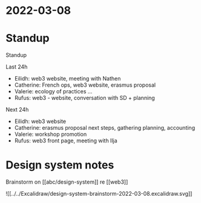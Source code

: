 # 2022-03-08

# Standup

Standup

Last 24h

* Eilidh: web3 website, meeting with Nathen
* Catherine: French ops, web3 website, erasmus proposal
* Valerie: ecology of practices ...
* Rufus: web3 - website, conversation with SD + planning

Next 24h

* Eilidh: web3 website
* Catherine: erasmus proposal next steps, gathering planning, accounting
* Valerie: workshop promotion
* Rufus: web3 front page, meeting with Ilja

# Design system notes

Brainstorm on [[abc/design-system]] re [[web3]]

![[../../Excalidraw/design-system-brainstorm-2022-03-08.excalidraw.svg]]